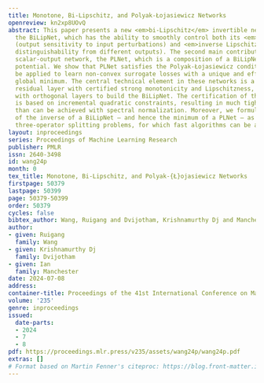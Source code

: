 ```yaml
---
title: Monotone, Bi-Lipschitz, and Polyak-Łojasiewicz Networks
openreview: kn2xp8UOvQ
abstract: This paper presents a new <em>bi-Lipschitz</em> invertible neural network,
  the BiLipNet, which has the ability to smoothly control both its <em>Lipschitzness</em>
  (output sensitivity to input perturbations) and <em>inverse Lipschitzness</em> (input
  distinguishability from different outputs). The second main contribution is a new
  scalar-output network, the PLNet, which is a composition of a BiLipNet and a quadratic
  potential. We show that PLNet satisfies the Polyak-Łojasiewicz condition and can
  be applied to learn non-convex surrogate losses with a unique and efficiently-computable
  global minimum. The central technical element in these networks is a novel invertible
  residual layer with certified strong monotonicity and Lipschitzness, which we compose
  with orthogonal layers to build the BiLipNet. The certification of these properties
  is based on incremental quadratic constraints, resulting in much tighter bounds
  than can be achieved with spectral normalization. Moreover, we formulate the calculation
  of the inverse of a BiLipNet – and hence the minimum of a PLNet – as a series of
  three-operator splitting problems, for which fast algorithms can be applied.
layout: inproceedings
series: Proceedings of Machine Learning Research
publisher: PMLR
issn: 2640-3498
id: wang24p
month: 0
tex_title: Monotone, Bi-Lipschitz, and Polyak-{Ł}ojasiewicz Networks
firstpage: 50379
lastpage: 50399
page: 50379-50399
order: 50379
cycles: false
bibtex_author: Wang, Ruigang and Dvijotham, Krishnamurthy Dj and Manchester, Ian
author:
- given: Ruigang
  family: Wang
- given: Krishnamurthy Dj
  family: Dvijotham
- given: Ian
  family: Manchester
date: 2024-07-08
address:
container-title: Proceedings of the 41st International Conference on Machine Learning
volume: '235'
genre: inproceedings
issued:
  date-parts:
  - 2024
  - 7
  - 8
pdf: https://proceedings.mlr.press/v235/assets/wang24p/wang24p.pdf
extras: []
# Format based on Martin Fenner's citeproc: https://blog.front-matter.io/posts/citeproc-yaml-for-bibliographies/
---
```

